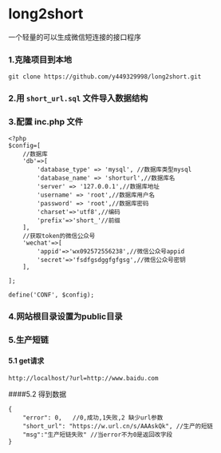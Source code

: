 # long2short
一个轻量的可以生成微信短连接的接口程序

### 1.克隆项目到本地
```
git clone https://github.com/y449329998/long2short.git
```
### 2.用 `short_url.sql` 文件导入数据结构

### 3.配置 inc.php 文件
```
<?php
$config=[
    //数据库
    'db'=>[
        'database_type' => 'mysql', //数据库类型mysql
        'database_name' => 'shorturl',//数据库名
        'server' => '127.0.0.1',//数据库地址
        'username' => 'root',//数据库用户名
        'password' => 'root',//数据库密码
        'charset'=>'utf8',//编码
        'prefix'=>'short_'//前缀
    ],
    //获取token的微信公众号
    'wechat'=>[
        'appid'=>'wx092572556238',//微信公众号appid
        'secret'=>'fsdfgsdggfgfgsg',//微信公众号密钥
    ],
   
];

define('CONF', $config);
```
### 4.网站根目录设置为public目录

### 5.生产短链
#### 5.1 get请求
```
http://localhost/?url=http://www.baidu.com
```

####5.2 得到数据
```
{
    "error": 0,   //0,成功,1失败,2 缺少url参数
    "short_url": "https://w.url.cn/s/AAAskQk", //生产的短链
    "msg":"生产短链失败" //当error不为0是返回改字段
}
```
